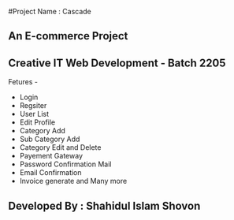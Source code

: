 #Project Name : Cascade
## An E-commerce Project

## Creative IT Web Development - Batch 2205

Fetures - 

* Login
* Regsiter
* User List
* Edit Profile
* Category Add
* Sub Category Add
* Category Edit and Delete
* Payement Gateway
* Password Confirmation Mail
* Email Confirmation
* Invoice generate and Many more 


## Developed By : Shahidul Islam Shovon
